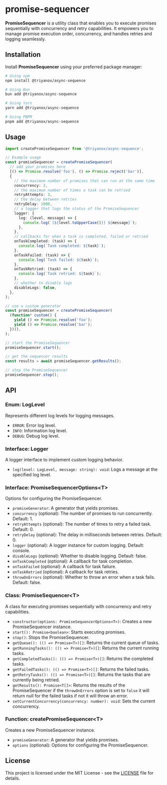 # promise-sequencer

**PromiseSequencer** is a utility class that enables you to execute promises sequentially with concurrency and retry capabilities. It empowers you to manage promise execution order, concurrency, and handles retries and logging seamlessly.

## Installation

Install **PromiseSequencer** using your preferred package manager:

```bash
# Using npm
npm install @triyanox/async-sequence

# Using Bun
bun add @triyanox/async-sequence

# Using Yarn
yarn add @triyanox/async-sequence

# Using PNPM
pnpm add @triyanox/async-sequence

```

## Usage

```ts
import createPromiseSequencer from '@triyanox/async-sequence';

// Example usage
const promiseSequencer = createPromiseSequencer(
  // add your promises here
  [() => Promise.resolve('foo'), () => Promise.reject('bar')],
  {
    // the maximum number of promises that can run at the same time
    concurrency: 2,
    // the maximum number of times a task can be retried
    retryAttempts: 3,
    // the delay between retries
    retryDelay: 1000,
    // a logger that logs the status of the PromiseSequencer
    logger: {
      log: (level, message) => {
        console.log(`[${level.toUpperCase()}] ${message}`);
      },
    },
    // callbacks for when a task is completed, failed or retried
    onTaskCompleted: (task) => {
      console.log(`Task completed: ${task}`);
    },
    onTaskFailed: (task) => {
      console.log(`Task failed: ${task}`);
    },
    onTaskRetried: (task) => {
      console.log(`Task retried: ${task}`);
    },
    // whether to disable logs
    disableLogs: false,
  },
);

// use a custom generator
const promiseSequencer = createPromiseSequencer(
  (function* custom() {
    yield () => Promise.resolve('foo');
    yield () => Promise.resolve('bar');
  })(),
);

// start the PromiseSequencer
promiseSequencer.start();

// get the sequencer results
const results = await promiseSequencer.getResults();

// stop the PromiseSequencer
promiseSequencer.stop();
```

## API

### Enum: LogLevel

Represents different log levels for logging messages.

- `ERROR`: Error log level.
- `INFO`: Information log level.
- `DEBUG`: Debug log level.

### Interface: Logger

A logger interface to implement custom logging behavior.

- `log(level: LogLevel, message: string): void`: Logs a message at the specified log level.

### Interface: PromiseSequencerOptions\<T>

Options for configuring the PromiseSequencer.

- `promiseGenerator`: A generator that yields promises.
- `concurrency` (optional): The number of promises to run concurrently. Default: 1.
- `retryAttempts` (optional): The number of times to retry a failed task. Default: 0.
- `retryDelay` (optional): The delay in milliseconds between retries. Default: 0.
- `logger` (optional): A logger instance for custom logging. Default: console.
- `disableLogs` (optional): Whether to disable logging. Default: false.
- `onTaskCompleted` (optional): A callback for task completion.
- `onTaskFailed` (optional): A callback for task failure.
- `onTaskRetried` (optional): A callback for task retries.
- `throwOnErrors` (optional): Whether to throw an error when a task fails. Default: false.

### Class: PromiseSequencer\<T>

A class for executing promises sequentially with concurrency and retry capabilities.

- `constructor(options: PromiseSequencerOptions<T>)`: Creates a new PromiseSequencer instance.
- `start(): Promise<boolean>`: Starts executing promises.
- `stop()`: Stops the PromiseSequencer.
- `getQueue(): (() => Promise<T>)[]`: Returns the current queue of tasks.
- `getRunningTasks(): (() => Promise<T>)[]`: Returns the current running tasks.
- `getCompletedTasks(): (() => Promise<T>)[]`: Returns the completed tasks.
- `getFailedTasks(): (() => Promise<T>)[]`: Returns the failed tasks.
- `getRetryTasks(): (() => Promise<T>)[]`: Returns the tasks that are currently being retried.
- `getResults(): Promise<T[]>`: Returns the results of the PromiseSequencer if the `throwOnErrors` option is set to `false` it will return null for the failed tasks if not it will throw an error.
- `setCurrentConcurrency(concurrency: number): void`: Sets the current concurrency.

### Function: createPromiseSequencer\<T>

Creates a new PromiseSequencer instance.

- `promiseGenerator`: A generator that yields promises.
- `options` (optional): Options for configuring the PromiseSequencer.

## License

This project is licensed under the MIT License - see the [LICENSE](LICENSE) file for details.
